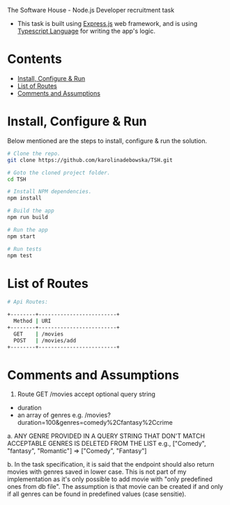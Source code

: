 
The Software House - Node.js Developer recruitment task

- This task is built using [Express.js](https://expressjs.com/) web framework, and is using [Typescript Language](https://www.typescriptlang.org/) for writing the app's logic.

# Contents

- [Install, Configure & Run](#install-configure--run)
- [List of Routes](#list-of-routes)
- [Comments and Assumptions](#comments-and-assumptions)

# Install, Configure & Run

Below mentioned are the steps to install, configure & run the solution.

```bash
# Clone the repo.
git clone https://github.com/karolinadebowska/TSH.git

# Goto the cloned project folder.
cd TSH
```

```bash
# Install NPM dependencies.
npm install

# Build the app
npm run build

# Run the app
npm start

# Run tests
npm test
```

# List of Routes

```sh
# Api Routes:

+--------+-------------------------+
  Method | URI
+--------+-------------------------+
  GET    | /movies
  POST   | /movies/add
+--------+-------------------------+

```

# Comments and Assumptions

1. Route GET /movies accept optional query string

- duration
- an array of genres
  e.g. /movies?duration=100&genres=comedy%2Cfantasy%2Ccrime

a. ANY GENRE PROVIDED IN A QUERY STRING THAT DON'T MATCH ACCEPTABLE GENRES IS DELETED FROM THE LIST
e.g., ["Comedy", "fantasy", "Romantic"] => ["Comedy", "Fantasy"]

b. In the task specification, it is said that the endpoint should also return movies with genres saved in lower case. This is not part of my implementation as it's only possible to add movie with "only predefined ones from db file". The assumption is that movie can be created if and only if all genres can be found in predefined values (case sensitie).
